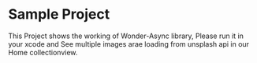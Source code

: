 # Sample Project
This Project shows the working of Wonder-Async library, Please run it in your xcode and See multiple images arae loading from unsplash api in our Home collectionview.
